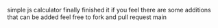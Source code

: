 
simple js calculator 
finally finished it
if you feel there are some additions that can be added feel free to fork and pull request main
